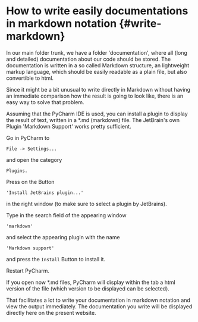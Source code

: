 # How to write easily documentations in markdown notation  {#write-markdown}

In our main folder trunk, we have a folder 'documentation', where all
(long and detailed) documentation about our code should be stored. The
documentation is written in a so called Markdown structure, an lightweight
markup language, which should be easily readable as a plain file, but also
convertible to html.

Since it might be a bit unusual to write directly in Markdown without having an
immediate comparison how the result is going to look like, there is an easy way
to solve that problem.

Assuming that the PyCharm IDE is used, you can install a plugin to display
the result of text, written in a *.md (markdown) file. The JetBrain's own
Plugin 'Markdown Support' works pretty sufficient.

Go in PyCharm to

    File -> Settings...

and open the category

    Plugins.

Press on the Button

    'Install JetBrains plugin...'

in the right window (to make sure to select a plugin by JetBrains).

Type in the search field of the appearing window

    'markdown'

and select the appearing plugin with the name

    'Markdown support'

and press the `Install` Button to install it.

Restart PyCharm.

If you open now *.md files, PyCharm will display within the tab a html version
of the file (which version to be displayed can be selected).

That facilitates a lot to write your documentation in markdown notation and view
the output immediately. The documentation you write will be displayed directly
here on the present website.
